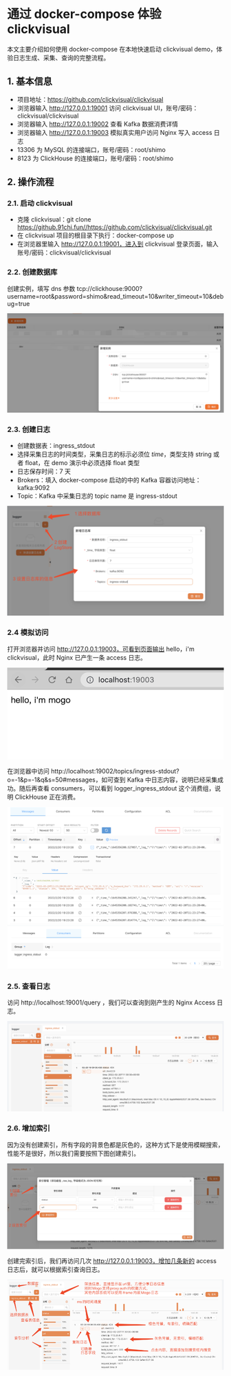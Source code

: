 # 通过 docker-compose 体验 clickvisual

本文主要介绍如何使用 docker-compose 在本地快速启动 clickvisual demo，体验日志生成、采集、查询的完整流程。

## 1. 基本信息
- 项目地址：https://github.com/clickvisual/clickvisual
- 浏览器输入 http://127.0.0.1:19001 访问 clickvisual UI，账号/密码：clickvisual/clickvisual
- 浏览器输入 http://127.0.0.1:19002 查看 Kafka 数据消费详情
- 浏览器输入 http://127.0.0.1:19003 模拟真实用户访问 Nginx 写入 access 日志
- 13306 为 MySQL 的连接端口，账号/密码：root/shimo
- 8123 为 ClickHouse 的连接端口，账号/密码：root/shimo


## 2. 操作流程
### 2.1. 启动 clickvisual
- 克隆 clickvisual：git clone https://github.91chi.fun//https://github.com/clickvisual/clickvisual.git
- 在 clickvisual 项目的根目录下执行：docker-compose up
- 在浏览器里输入 http://127.0.0.1:19001，进入到 clickvisual 登录页面，输入账号/密码：clickvisual/clickvisual

### 2.2. 创建数据库
创建实例，填写 dns 参数 tcp://clickhouse:9000?username=root&password=shimo&read_timeout=10&writer_timeout=10&debug=true

![img.png](../../images/create-database.png)

### 2.3. 创建日志
- 创建数据表：ingress_stdout
- 选择采集日志的时间类型，采集日志的标示必须位 _time_，类型支持 string 或者 float，在 demo 演示中必须选择  float 类型
- 日志保存时间：7 天
- Brokers：填入 docker-compose 启动的中的 Kafka 容器访问地址：kafka:9092
- Topic：Kafka 中采集日志的 topic name 是 ingress-stdout

![img.png](../../images/table-create.png)

### 2.4 模拟访问
打开浏览器并访问 http://127.0.0.1:19003，可看到页面输出 hello，i'm clickvisual，此时 Nginx 已产生一条 access 日志。

![img.png](../../images/simulation-access.png)

在浏览器中访问 http://localhost:19002/topics/ingress-stdout?o=-1&p=-1&q&s=50#messages，如可查到 Kafka 中日志内容，说明已经采集成功。随后再查看 consumers，可以看到 logger_ingress_stdout 这个消费组，说明 ClickHouse 正在消费。

![img.png](../../images/kafka-data.png)
![img.png](../../images/kafka-consume.png)

### 2.5. 查看日志
访问 http://localhost:19001/query ，我们可以查询到刚产生的 Nginx Access 日志。

![img.png](../../images/table-query.png)

### 2.6. 增加索引
因为没有创建索引，所有字段的背景色都是灰色的，这种方式下是使用模糊搜索，性能不是很好，所以我们需要按照下图创建索引。

![img.png](../../images/increase-index.png)

创建完索引后，我们再访问几次 http://127.0.0.1:19003，增加几条新的 access 日志后，就可以根据索引查询日志。

![img.png](../../images/overall-introduction.png)
